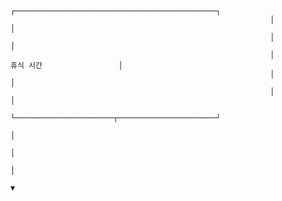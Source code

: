 



                                                              ┌─────────────────────────────────────────────┐
                                                              │                                             │
                                                              │                                             │
                                                              │                   휴식 시간                 │
                                                              │                                             │
                                                              │                                             │
                                                              └──────────────────────┬──────────────────────┘
                                                                                     │
                                                                                     │
                                                                                     │
                                                                                     ▼



